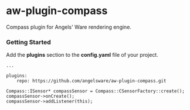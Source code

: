 # aw-plugin-compass

Compass plugin for Angels' Ware rendering engine.

### Getting Started

Add the **plugins** section to the **config.yaml** file of your project.

```
...

plugins:
	repo: https://github.com/angelsware/aw-plugin-compass.git
```

```
Compass::ISensor* compassSensor = Compass::CSensorFactory::create();
compassSensor->onCreate();
compassSensor->addListener(this);

```
